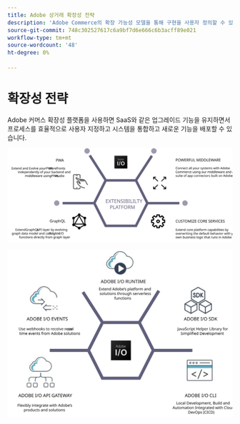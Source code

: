 ```yaml
---
title: Adobe 상거래 확장성 전략
description: 'Adobe Commerce의 확장 가능성 모델을 통해 구현을 사용자 정의할 수 있는 방법을 알아봅니다. '
source-git-commit: 748c302527617c6a9bf7d6e666c6b3acff89e021
workflow-type: tm+mt
source-wordcount: '48'
ht-degree: 0%

---
```



# 확장성 전략

Adobe 커머스 확장성 플랫폼을 사용하면 SaaS와 같은 업그레이드 기능을 유지하면서 프로세스를 효율적으로 사용자 지정하고 시스템을 통합하고 새로운 기능을 배포할 수 있습니다.

![Adobe 상거래 확장성 전략 다이어그램](../../assets/playbooks/extensibility-strategy-1.svg)

![Adobe 상거래 확장성 전략 다이어그램](../../assets/playbooks/extensibility-strategy-2.svg)
